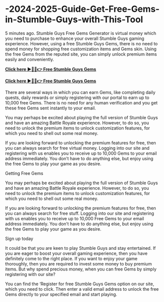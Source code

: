 # -2024-2025-Guide-Get-Free-Gems-in-Stumble-Guys-with-This-Tool
5 minutes ago. Stumble Guys Free Gems Generator is virtual money which you need to purchase to enhance your overall Stumble Guys gaming experience. However, using a free Stumble Guys Gems, there is no need to spend money for shopping free customization items and Gems skin. Using the free Gems from the reputed site, you can simply unlock premium items easily and conveniently.

**[Click here ►🔴✅👉 Free Stumble Guys Gems](https://usa.offerznz.com/stumble%20guys%20gems%20generator/)**

**[Click here ►🔴✅👉 Free Stumble Guys Gems](https://usa.offerznz.com/stumble%20guys%20gems%20generator/)**


There are several ways in which you can earn Gems, like completing daily quests, daily rewards or simply registering with our portal to earn up to 10,000 free Gems. There is no need for any human verification and you get these free Gems sent instantly to your email.

You may perhaps be excited about playing the full version of Stumble Guys and have an amazing Battle Royale experience. However, to do so, you need to unlock the premium items to unlock customization features, for which you need to shell out some real money.

If you are looking forward to unlocking the premium features for free, then you can always search for free virtual money. Logging into our site and registering with us enables you to receive up to 10,000 Gems to your email address immediately. You don’t have to do anything else, but enjoy using the free Gems to play your game as you desire.

Getting Free Gems

You may perhaps be excited about playing the full version of Stumble Guys and have an amazing Battle Royale experience. However, to do so, you need to unlock the premium items to unlock customization features, for which you need to shell out some real money.

If you are looking forward to unlocking the premium features for free, then you can always search for free stuff. Logging into our site and registering with us enables you to receive up to 10,000 Free Gems to your email address immediately. You don’t have to do anything else, but enjoy using the free Gems to play your game as you desire.

Sign up today

It could be that you are keen to play Stumble Guys and stay entertained. If you are eager to boost your overall gaming experience, then you have definitely come to the right place. If you want to enjoy your game thoroughly, then you are required to invest some money to buy premium items. But why spend precious money, when you can free Gems by simply registering with our site?

You can find the ‘Register for free Stumble Guys Gems option on our site, which you need to click. Then enter a valid email address to unlock the free Gems directly to your specified email and start playing.
